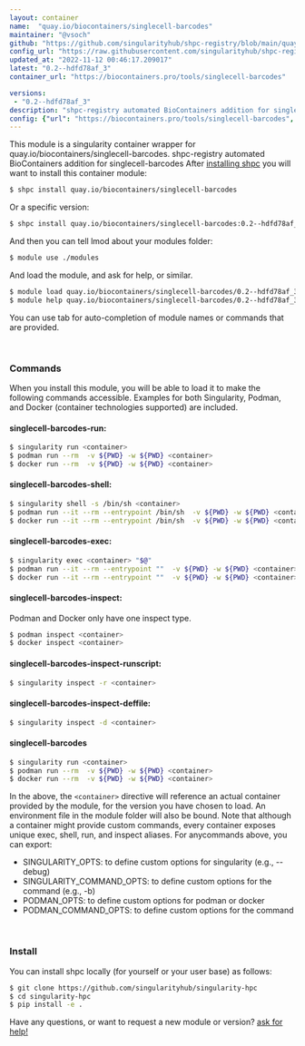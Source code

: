 ```yaml
---
layout: container
name:  "quay.io/biocontainers/singlecell-barcodes"
maintainer: "@vsoch"
github: "https://github.com/singularityhub/shpc-registry/blob/main/quay.io/biocontainers/singlecell-barcodes/container.yaml"
config_url: "https://raw.githubusercontent.com/singularityhub/shpc-registry/main/quay.io/biocontainers/singlecell-barcodes/container.yaml"
updated_at: "2022-11-12 00:46:17.209017"
latest: "0.2--hdfd78af_3"
container_url: "https://biocontainers.pro/tools/singlecell-barcodes"

versions:
 - "0.2--hdfd78af_3"
description: "shpc-registry automated BioContainers addition for singlecell-barcodes"
config: {"url": "https://biocontainers.pro/tools/singlecell-barcodes", "maintainer": "@vsoch", "description": "shpc-registry automated BioContainers addition for singlecell-barcodes", "latest": {"0.2--hdfd78af_3": "sha256:9d4c02a1269dde0d71797edf36af90ef02d9bd63587f1a5323274ac43c21ffd9"}, "tags": {"0.2--hdfd78af_3": "sha256:9d4c02a1269dde0d71797edf36af90ef02d9bd63587f1a5323274ac43c21ffd9"}, "docker": "quay.io/biocontainers/singlecell-barcodes"}
---
```


This module is a singularity container wrapper for quay.io/biocontainers/singlecell-barcodes.
shpc-registry automated BioContainers addition for singlecell-barcodes
After [installing shpc](#install) you will want to install this container module:


```bash
$ shpc install quay.io/biocontainers/singlecell-barcodes
```

Or a specific version:

```bash
$ shpc install quay.io/biocontainers/singlecell-barcodes:0.2--hdfd78af_3
```

And then you can tell lmod about your modules folder:

```bash
$ module use ./modules
```

And load the module, and ask for help, or similar.

```bash
$ module load quay.io/biocontainers/singlecell-barcodes/0.2--hdfd78af_3
$ module help quay.io/biocontainers/singlecell-barcodes/0.2--hdfd78af_3
```

You can use tab for auto-completion of module names or commands that are provided.

<br>

### Commands

When you install this module, you will be able to load it to make the following commands accessible.
Examples for both Singularity, Podman, and Docker (container technologies supported) are included.

#### singlecell-barcodes-run:

```bash
$ singularity run <container>
$ podman run --rm  -v ${PWD} -w ${PWD} <container>
$ docker run --rm  -v ${PWD} -w ${PWD} <container>
```

#### singlecell-barcodes-shell:

```bash
$ singularity shell -s /bin/sh <container>
$ podman run --it --rm --entrypoint /bin/sh  -v ${PWD} -w ${PWD} <container>
$ docker run --it --rm --entrypoint /bin/sh  -v ${PWD} -w ${PWD} <container>
```

#### singlecell-barcodes-exec:

```bash
$ singularity exec <container> "$@"
$ podman run --it --rm --entrypoint ""  -v ${PWD} -w ${PWD} <container> "$@"
$ docker run --it --rm --entrypoint ""  -v ${PWD} -w ${PWD} <container> "$@"
```

#### singlecell-barcodes-inspect:

Podman and Docker only have one inspect type.

```bash
$ podman inspect <container>
$ docker inspect <container>
```

#### singlecell-barcodes-inspect-runscript:

```bash
$ singularity inspect -r <container>
```

#### singlecell-barcodes-inspect-deffile:

```bash
$ singularity inspect -d <container>
```



#### singlecell-barcodes

```bash
$ singularity run <container>
$ podman run --rm  -v ${PWD} -w ${PWD} <container>
$ docker run --rm  -v ${PWD} -w ${PWD} <container>
```


In the above, the `<container>` directive will reference an actual container provided
by the module, for the version you have chosen to load. An environment file in the
module folder will also be bound. Note that although a container
might provide custom commands, every container exposes unique exec, shell, run, and
inspect aliases. For anycommands above, you can export:

 - SINGULARITY_OPTS: to define custom options for singularity (e.g., --debug)
 - SINGULARITY_COMMAND_OPTS: to define custom options for the command (e.g., -b)
 - PODMAN_OPTS: to define custom options for podman or docker
 - PODMAN_COMMAND_OPTS: to define custom options for the command

<br>

### Install

You can install shpc locally (for yourself or your user base) as follows:

```bash
$ git clone https://github.com/singularityhub/singularity-hpc
$ cd singularity-hpc
$ pip install -e .
```

Have any questions, or want to request a new module or version? [ask for help!](https://github.com/singularityhub/singularity-hpc/issues)